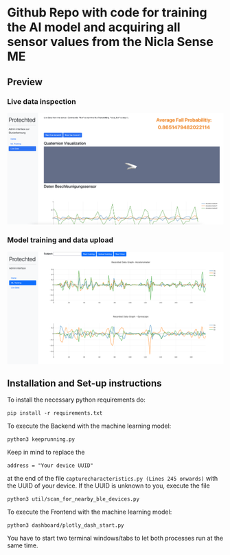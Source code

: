 # Github Repo with code for training the AI model and acquiring all sensor values from the Nicla Sense ME

## Preview
### Live data inspection
![LiveDataTab](readmeimg/liveDataDashboard.png)
### Model training and data upload
![LiveDataTab](readmeimg/self-service-dashboard.png)


## Installation and Set-up instructions
To install the necessary python requirements do:
```
pip install -r requirements.txt
```

To execute the Backend with the machine learning model:
```
python3 keeprunning.py
```
Keep in mind to replace the 
```
address = "Your device UUID"
```
at the end of the file `capturecharacteristics.py (Lines 245 onwards)`
with the UUID of your device.
If the UUID is unknown to you, execute the file
```
python3 util/scan_for_nearby_ble_devices.py
```

To execute the Frontend with the machine learning model:
```
python3 dashboard/plotly_dash_start.py
```
You have to start two terminal windows/tabs to let both processes run at the same time.